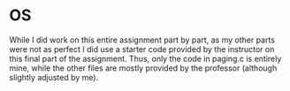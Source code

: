 # OS

While I did work on this entire assignment part by part, as my other parts were not as perfect I did use a starter code provided by the instructor on this final part of the assignment. Thus, only the code in paging.c is entirely mine, while the other files are mostly provided by the professor (although slightly adjusted by me).